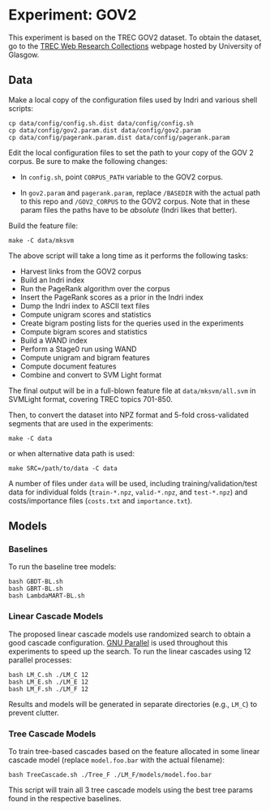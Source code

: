 # Experiment: GOV2 #

This experiment is based on the TREC GOV2 dataset.  To obtain the dataset, go
to the [TREC Web Research
Collections](http://ir.dcs.gla.ac.uk/test_collections/) webpage hosted by
University of Glasgow.

## Data ##

Make a local copy of the configuration files used by Indri and various shell
scripts:

    cp data/config/config.sh.dist data/config/config.sh
    cp data/config/gov2.param.dist data/config/gov2.param
    cp data/config/pagerank.param.dist data/config/pagerank.param


Edit the local configuration files to set the path to your copy of the GOV 2
corpus.  Be sure to make the following changes:

*  In `config.sh`, point `CORPUS_PATH` variable to the GOV2 corpus.

*  In `gov2.param` and `pagerank.param`, replace `/BASEDIR` with the actual
   path to this repo and `/GOV2_CORPUS` to the GOV2 corpus.  Note that in these
   param files the paths have to be *absolute* (Indri likes that better).


Build the feature file:

    make -C data/mksvm

The above script will take a long time as it performs the following tasks:

* Harvest links from the GOV2 corpus
* Build an Indri index
* Run the PageRank algorithm over the corpus
* Insert the PageRank scores as a prior in the Indri index
* Dump the Indri index to ASCII text files
* Compute unigram scores and statistics
* Create bigram posting lists for the queries used in the experiments
* Compute bigram scores and statistics
* Build a WAND index
* Perform a Stage0 run using WAND
* Compute unigram and bigram features
* Compute document features
* Combine and convert to SVM Light format

The final output will be in a full-blown feature file at `data/mksvm/all.svm`
in SVMLight format, covering TREC topics 701-850.

Then, to convert the dataset into NPZ format and 5-fold cross-validated segments that
are used in the experiments:

    make -C data

or when alternative data path is used:

    make SRC=/path/to/data -C data

A number of files under `data` will be used, including training/validation/test
data for individual folds (`train-*.npz`, `valid-*.npz`, and `test-*.npz`) and
costs/importance files (`costs.txt` and `importance.txt`).


## Models ##

### Baselines ###
To run the baseline tree models:

    bash GBDT-BL.sh
    bash GBRT-BL.sh
    bash LambdaMART-BL.sh

### Linear Cascade Models ###
The proposed linear cascade models use randomized search to obtain a good cascade
configuration.  [GNU Parallel](https://www.gnu.org/software/parallel/) is used throughout
this experiments to speed up the search.  To run the linear cascades using 12 parallel processes:

    bash LM_C.sh ./LM_C 12
    bash LM_E.sh ./LM_E 12
    bash LM_F.sh ./LM_F 12

Results and models will be generated in separate directories (e.g., `LM_C`) to prevent clutter.

### Tree Cascade Models ###
To train tree-based cascades based on the feature allocated in some linear cascade model
(replace `model.foo.bar` with the actual filename):

    bash TreeCascade.sh ./Tree_F ./LM_F/models/model.foo.bar

This script will train all 3 tree cascade models using the best tree params found in the 
respective baselines.
